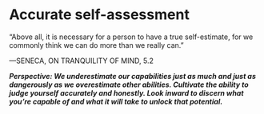 # Accurate self-assessment

“Above all, it is necessary for a person to have a true self-estimate, for we commonly think we can do more than we really can.”

—SENECA, ON TRANQUILITY OF MIND, 5.2

***Perspective: We underestimate our capabilities just as much and just as dangerously as we overestimate other abilities. Cultivate the ability to judge yourself accurately and honestly. Look inward to discern what you’re capable of and what it will take to unlock that potential.***